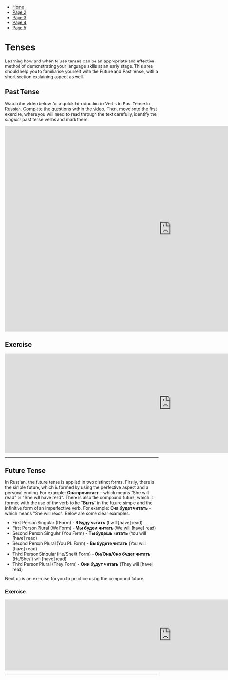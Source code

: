 <div id="google_translate_element"></div><script type="text/javascript">
function googleTranslateElementInit() {
  new google.translate.TranslateElement({pageLanguage: 'en', layout: google.translate.TranslateElement.InlineLayout.SIMPLE, multilanguagePage: true}, 'google_translate_element');
}
</script><script type="text/javascript" src="//translate.google.com/translate_a/element.js?cb=googleTranslateElementInit"></script>
<ul class="breadcrumb">
  <li><a href="https://doggo1.github.io/GIForJIF/index.html">Home</a></li>
  <li><a href="https://doggo1.github.io/GIForJIF/page2.html">Page 2</a></li>
<li><a href="https://doggo1.github.io/GIForJIF/page3.html">Page 3</a></li>
<li><a href="https://doggo1.github.io/GIForJIF/page4.html">Page 4</a></li>
<li><a href="https://doggo1.github.io/GIForJIF/page5.html">Page 5</a></li>
</ul>
<h1>Tenses</h1>
<p>Learning how and when to use tenses can be an appropriate and effective method of demonstrating your language skills at an early stage. This area should help you to familiarise yourself with the Future and Past tense, with a short section explaining aspect as well.</p>
<h2>Past Tense</h2>
<p> Watch the video below for a quick introduction to Verbs in Past Tense in Russian. Complete the questions within the video. Then, move onto the first exercise, where you will need to read through the text carefully, identify the <i>singular</i> past tense verbs and mark them.</p>
<iframe src="https://h5p.org/h5p/embed/154506" width="1090" height="674" frameborder="0" allowfullscreen="allowfullscreen"></iframe><script src="https://h5p.org/sites/all/modules/h5p/library/js/h5p-resizer.js" charset="UTF-8"></script>
<h2>Exercise</h2>
<iframe src="https://h5p.org/h5p/embed/153236" width="1090" height="326" frameborder="0" allowfullscreen="allowfullscreen"></iframe><script src="https://h5p.org/sites/all/modules/h5p/library/js/h5p-resizer.js" charset="UTF-8"></script> 
<hr>
<h2>Future Tense</h2>
<p>In Russian, the future tense is applied in two distinct forms. Firstly, there is the simple future, which is formed by using the perfective aspect and a personal ending. For example: <strong>Она прочитает</strong> - which means "She will read" or "She will have read". There is also the compound future, which is formed with the use of the verb to be "<strong>Быть</strong>" in the future simple and the infinitive form of an imperfective verb. For example: <strong>Она будет читать</strong> - which means "She will read". Below are some clear examples.</p>
<ul>
  <li>First Person Singular (I Form) - <strong>Я Буду читать</strong> (I will [have] read)</li>
  <li>First Person Plural (We Form) - <strong>Мы будем читать</strong> (We will [have] read) </li>
  <li>Second Person Singular (You Form) - <strong>Ты будешь читать</strong> (You will [have] read)</li>
  <li>Second Person Plural (You PL Form) - <strong>Вы будете читать</strong> (You will [have] read)</li>
  <li>Third Person Singular (He/She/It Form) - <strong>Он/Она/Оно будет читать</strong> (He/She/It will [have] read)</li>
  <li>Third Person Plural (They Form) - <strong>Они будут читать</strong> (They will [have] read)</li>
</ul>
<p> Next up is an exercise for you to practice using the compound future.</p>
<h3>Exercise</h3>
<iframe src="https://h5p.org/h5p/embed/166288" width="1090" height="232" frameborder="0" allowfullscreen="allowfullscreen"></iframe><script src="https://h5p.org/sites/all/modules/h5p/library/js/h5p-resizer.js" charset="UTF-8"></script>
<hr>










